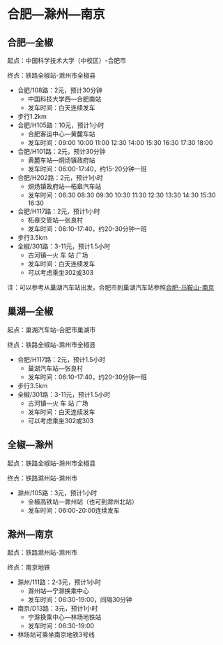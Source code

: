 # 合肥—滁州—南京

## 合肥—全椒

起点：中国科学技术大学（中校区）-合肥市

终点：铁路全椒站-滁州市全椒县

- 合肥/108路：2元，预计30分钟
  - 中国科技大学西—合肥南站
  - 发车时间：白天连续发车
- 步行1.2km
- 合肥/H105路：10元，预计1小时
  - 合肥客运中心—黄麓车站
  - 发车时间：09:00 10:00 11:00 12:30 14:00 15:30 16:30 17:30 18:00
- 合肥/H101路：2元，预计30分钟
  - 黄麓车站—烔炀镇政府站
  - 发车时间：06:00-17:40，约15-20分钟一班
- 合肥/H202路：2元，预计1小时
  - 烔炀镇政府站—柘皋汽车站
  - 发车时间：06:30 08:30 09:30 10:30 11:30 12:30 13:30 14:30 15:30 16:30
- 合肥/H117路：2元，预计1小时
  - 柘皋交管站—张良村
  - 发车时间：06:10-17:40，约20-30分钟一班
- 步行3.5km
- 全椒/301路：3-11元，预计1.5小时
  - 古河镇—火 车 站 广场
  - 发车时间：白天连续发车
  - 可以考虑乘坐302或303

注：可以参考从巢湖汽车站出发。合肥市到巢湖汽车站参照[合肥-马鞍山-南京](合肥-南京（马鞍山线）.md)

## 巢湖—全椒

起点：巢湖汽车站-合肥市巢湖市

终点：铁路全椒站-滁州市全椒县

- 合肥/H117路：2元，预计1.5小时
  - 巢湖汽车站—张良村
  - 发车时间：06:10-17:40，约20-30分钟一班
- 步行3.5km
- 全椒/301路：3-11元，预计1.5小时
  - 古河镇—火 车 站 广场
  - 发车时间：白天连续发车
  - 可以考虑乘坐302或303

## 全椒—滁州

起点：铁路全椒站-滁州市全椒县

终点：铁路滁州站-滁州市

- 滁州/105路：3元，预计1小时
  - 全椒高铁站—滁州站（也可到滁州北站）
  - 发车时间：06:00-20:00连续发车

## 滁州—南京

起点：铁路滁州站-滁州市

终点：南京地铁

- 滁州/111路：2-3元，预计1小时
  - 滁州站—宁滁换乘中心
  - 发车时间：06:30-19:00，间隔30分钟
- 南京/D13路：3元，预计1小时
  - 宁滁换乘中心—林场地铁站
  - 发车时间：06:30-19:00
- 林场站可乘坐南京地铁3号线
